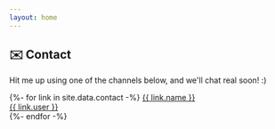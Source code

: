 ```yaml
---
layout: home
---
```


<div class="text-center center-container px-2">
    <h2>✉️ Contact</h2>
    <p>Hit me up using one of the channels below, and we'll chat real soon! :)</p>
    <div class="social-cards">
        {%- for link in site.data.contact -%}
            <a href="{{ link.url }}" target="_blank">
                <span class="icon {{ link.iconClass }} fa-3x">
                    <span class="label">{{ link.name }}</span>
                </span>
                <div class="text-size-7 source-prod">
                    {{ link.user }}
                </div>
            </a>
        {%- endfor -%}
    </div>
</div>
